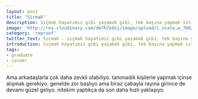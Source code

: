```yaml
---
layout: post
title: "Sicmak"
description: Sıçmak hayatımız gibi yaşamak gibi, tek başına yapmak istiyo insan genelde
image: 'http://res.cloudinary.com/dm7h7e8xj/image/upload/c_scale,w_760/v1504807365/now-you-see-me_wtv89q.jpg'
category: 'reproof'
twitter_text: Sicmak - sıçmak hayatımız gibi yaşamak gibi, tek başına yapmak istiyo insan genelde
introduction: Sıçmak hayatımız gibi yaşamak gibi, tek başına yapmak istiyo insan genelde
tags:
- graduate
- career
---
```


Ama arkadaşlarla çok daha zevkli olabiliyo. tanımadık kişilerle yapmak içinse alışmak gerekiyo. genelde zor başlıyo ama biraz çabayla rayına girince de devamı güzel geliyo. nitekim yaptıkça da son daha hızlı yaklaşıyo.

